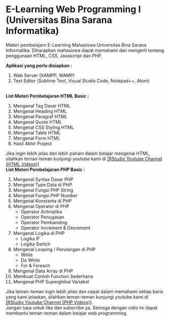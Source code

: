# E-Learning Web Programming I (Universitas Bina Sarana Informatika)
Materi pembelajarn E-Learning Mahasiswa Universitas Bina Sarana Informatika. Diharapkan mahasiswa dapat memahami dan mengerti tentang penggunaan HTML, CSS, Javascript dan PHP.

<b>Aplikasi yang perlu disiapkan : </b>
<ol type="1">
	<li>Web Server (XAMPP, WAMP)</li>
	<li>Text Editor (Sublime Text, Visual Studio Code, Notepad++, Atom)</li>
</ol>
</br>
<b>List Materi Pembelajaran HTML Basic :</b>
<ol type="1">
	<li>Mengenal Tag Dasar HTML</li>
	<li>Mengenal Heading HTML</li>
	<li>Mengenal Paragraf HTML</li>
	<li>Mengenal Quote HTML</li>
	<li>Mengenal CSS Styling HTML</li>
	<li>Mengenal Table HTML</li>
	<li>Mengenal Form HTML</li>
	<li>Hasil Akhir Project</li>
</ol>
Jika ingin lebih jelas dan lebih paham dalam belajar mengenai HTML, silahkan teman-teman kunjungi youtube kami di <a href="https://www.youtube.com/playlist?list=PLUIcLB6qFqtChleH6XRRd1dj_cHh7fPLX" target="_blank">[RStudio Youtube Channel (HTML Videos)]</a>
</br>
<b>List Materi Pembelajaran PHP Basic :</b>
<ol type="1">
	<li>Mengenal Syntax Dasar PHP</li>
	<li>Mengenal Type Data di PHP</li>
	<li>Mengenal Fungsi PHP String</li>
	<li>Mengenal Fungsi PHP Number</li>
	<li>Mengenal Konstanta di PHP</li>
	<li>Mengenal Operator di PHP
		<ul>
			<li>Operator Aritmatika</li>
			<li>Operator Penugasan</li>
			<li>Operator Pembanding</li>
			<li>Operator Increment & Decrement</li>
		</ul>
	</li>
	<li>Mengenal Logika di PHP
		<ul>
			<li>Logika IF</li>
			<li>Logika Switch</li>
		</ul>
	</li>
	<li>Mengenal Looping / Perulangan di PHP
		<ul>
			<li>While</li>
			<li>Do While</li>
			<li>For & Foreach</li>
		</ul>
	</li>
	<li>Mengenal Data Array di PHP</li>
	<li>Membuat Contoh Function Sederhana</li>
	<li>Mengenal PHP Superglobal Variabel</li>
</ol>
Jika teman-teman ingin lebih jelas dan cepat dalam memahami setiap baris yang kami jelaskan, silahkan teman-teman kunjungi youtube kami di <a href="https://www.youtube.com/playlist?list=PLUIcLB6qFqtC2qV1dDekmmYdi-sqWwydS">[RStudio Youtube Channel (PHP Videos)]</a>. 
</br>Jangan lupa untuk like dan subscribe ya.
Semoga dengan vidio ini dapat membantu teman-teman dalam belajar web programming.